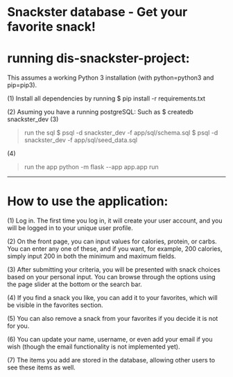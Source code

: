 # Snackster database - Get your favorite snack!

# running dis-snackster-project:

This assumes a working Python 3 installation (with python=python3 and pip=pip3).

(1)
Install all dependencies by running
$ pip install -r requirements.txt

(2)
Asuming you have a running postgreSQL:
Such as $ createdb snackster_dev
(3)
> run the sql 
> $ psql -d snackster_dev -f app/sql/schema.sql
> $ psql -d snackster_dev -f app/sql/seed_data.sql


(4)
> run the app
> python -m flask --app app.app run



--------------------------------------------------
# How to use the application:

(1) Log in. The first time you log in, it will create your user account, and you will be logged in to your unique user profile.

(2) On the front page, you can input values for calories, protein, or carbs. You can enter any one of these, and if you want, for example, 200 calories, simply input 200 in both the minimum and maximum fields.

(3) After submitting your criteria, you will be presented with snack choices based on your personal input. You can browse through the options using the page slider at the bottom or the search bar.

(4) If you find a snack you like, you can add it to your favorites, which will be visible in the favorites section.

(5) You can also remove a snack from your favorites if you decide it is not for you.

(6) You can update your name, username, or even add your email if you wish (though the email functionality is not implemented yet).

(7) The items you add are stored in the database, allowing other users to see these items as well.

